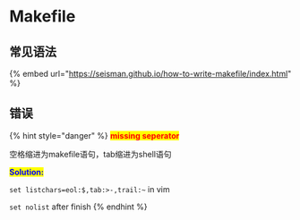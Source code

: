 # Makefile

## 常见语法

{% embed url="https://seisman.github.io/how-to-write-makefile/index.html" %}

## 错误

{% hint style="danger" %}
<mark style="color:red;">**missing seperator**</mark>

空格缩进为makefile语句，tab缩进为shell语句

<mark style="color:blue;">**Solution:**</mark> <mark style="color:blue;"></mark><mark style="color:blue;"></mark>&#x20;

`set listchars=eol:$,tab:>-,trail:~` in vim&#x20;

`set nolist` after finish
{% endhint %}



